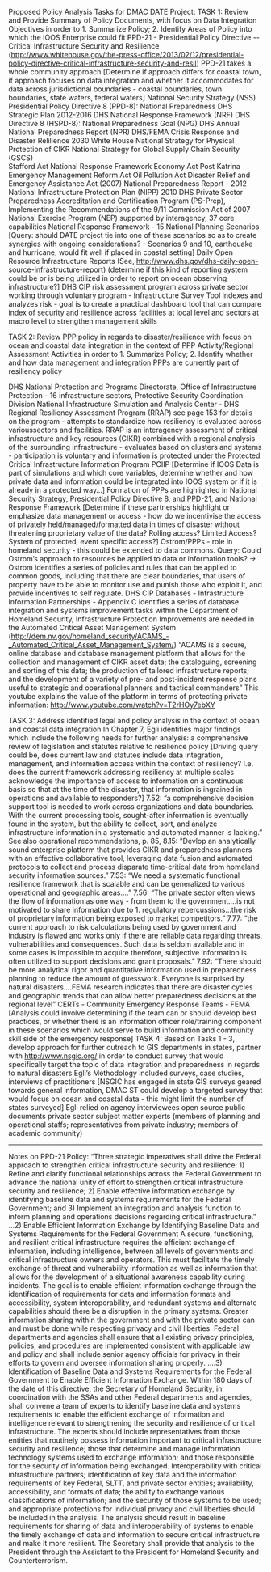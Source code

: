 Proposed Policy Analysis Tasks for DMAC DATE Project:
TASK 1: Review and Provide Summary of Policy Documents, with focus on Data Integration Objectives in order to 1. Summarize Policy; 2. Identify Areas of Policy into which the IOOS Enterprise could fit
PPD-21 - Presidential Policy Directive -- Critical Infrastructure Security and Resilience (http://www.whitehouse.gov/the-press-office/2013/02/12/presidential-policy-directive-critical-infrastructure-security-and-resil)
PPD-21 takes a whole community approach [Determine if approach differs for coastal town, if approach focuses on data integration and whether it accommodates for data across jurisdictional boundaries - coastal boundaries, town boundaries, state waters, federal waters]
National Security Strategy (NSS)
Presidential Policy Directive 8 (PPD-8): National Preparedness
DHS Strategic Plan 2012-2016
DHS National Response Framework (NRF)
DHS Directive 8 (HSPD-8): National Preparedness Goal (NPG)
DHS Annual National Preparedness Report (NPR)
DHS/FEMA Crisis Response and Disaster Relilience 2030
White House National Strategy for Physical Protection of CIKR
National Strategy for Global Supply Chain Security (GSCS)\
Stafford Act
National Response Framework
Economy Act
Post Katrina Emergency Management Reform Act
Oil Pollution Act
Disaster Relief and Emergency Assistance Act (2007)
National Preparedness Report - 2012 
National Infrastructure Protection Plan (NIPP)
2010 DHS Private Sector Preparedness Accreditation and Certification Program (PS-Prep), Implementing the Recommendations of the 9/11 Commission Act of 2007
National Exercise Program (NEP) supported by interagency, 37 core capabilities
National Response Framework - 15 National Planning Scenarios [Query: should DATE project tie into one of these scenarios so as to create synergies with ongoing considerations? - Scenarios 9 and 10, earthquake and hurricane, would fit well if placed in coastal setting]
Daily Open Resource Infrastructure Reports (See, http://www.dhs.gov/dhs-daily-open-source-infrastructure-report) (determine if this kind of reporting system could be or is being utilized in order to report on ocean observing infrastructure?]
DHS CIP risk assessment program across private sector working through voluntary program - Infrastructure Survey Tool indexes and analyzes risk - goal is to create a practical dashboard tool that can compare index of security and resilience across facilities at local level and sectors at macro level to strengthen management skills

TASK 2: Review PPP policy in regards to disaster/resilience with focus on ocean and coastal data integration in the context of PPP Activity/Regional Assessment Activities in order to 1. Summarize Policy; 2. Identify whether and how data management and integration PPPs are currently part of resiliency policy

DHS National Protection and Programs Directorate, Office of Infrastructure Protection - 16 infrastructure sectors, Protective Security Coordination Division
National Infrastructure Simulation and Analysis Center - DHS
Regional Resiliency Assessment Program (RRAP) see page 153 for details on the program - attempts to standardize how resiliency is evaluated across varioussectors and facilities.  RRAP is an interagency assessment of critical infrastructure and key resources (CIKR) combined with a regional analysis of the surrounding infrastructure - evaluates based on clusters and systems - participation is voluntary and information is protected under the Protected Critical Infrastructure Information Program PCIIP [Determine if IOOS Data is part of simulations and which core variables, determine whether and how private data and information could be integrated into IOOS system or if it is already in a protected way…]
Formation of PPPs are highlighted in National Security Strategy, Presidential Policy Directive 8, and PPD-21, and National Response Framework [Determine if these partnerships highlight or emphasize data management or access - how do we incentivise the access of privately held/managed/formatted data in times of disaster without threatening proprietary value of the data? Rolling access? Limited Access? System of protected, event specific access?]
Ostrom/PPPs - role in homeland security - this could be extended to data commons.  Query: Could Ostrom’s approach to resources be applied to data or information tools? → Ostrom identifies a series of policies and rules that can be applied to common goods, including that there are clear boundaries, that users of property have to be able to monitor use and punish those who exploit it, and provide incentives to self regulate.
DHS CIP Databases - Infrastructure Information Partnerships - 
Appendix C identifies a series of database integration and systems improvement tasks within the Department of Homeland Security, Infrastructure Protection
Improvements are needed in the Automated Critical Asset Management System (http://dem.nv.gov/homeland_security/ACAMS_-_Automated_Critical_Asset_Management_System/)
“ACAMS is a secure, online database and database management platform that allows for the collection and management of CIKR asset data; the cataloguing, screening and sorting of this data; the production of tailored infrastructure reports; and the development of a variety of pre- and post-incident response plans useful to strategic and operational planners and tactical commanders”
This youtube explains the value of the platform in terms of protecting private information: http://www.youtube.com/watch?v=T2rHOy7ebXY

TASK 3: Address identified legal and policy analysis in the context of ocean and coastal data integration
In Chapter 7, Egli identifies major findings which include the following needs for further analysis:
a comprehensive review of legislation and statutes relative to resilience policy [Driving query could be, does current law and statutes include data integration, management, and information access within the context of resiliency?  I.e. does the current framework addressing resiliency at multiple scales acknowledge the importance of access to information on a continuous basis so that at the time of the disaster, that information is ingrained in operations and available to responders?]
7.52: “a comprehensive decision support tool is needed to work across organizations and data boundaries. With the current processing tools, sought-after information is eventually found in the system, but the ability to collect, sort, and analyze infrastructure information in a systematic and automated manner is lacking.”
See also operational recommendations, p. 85, 8.15: “Devlop an analytically sound enterprise platform that provides CIKR and preparedness planners with an effective collaborative tool, leveraging data fusion and automated protocols to collect and process disparate time-critical data from homeland security information sources.”
7.53: “We need a systematic functional resilience framework that is scalable and can be generalized to various operational and geographic areas….”
7.56: “The private sector often views the flow of information as one way - from them to the government….is not motivated to share information due to 1. regulatory repercussions...the risk of proprietary information being exposed to market competitors.”
7.77: “the current approach to risk calculations being used by government and industry is flawed and works only if there are reliable data regarding threats, vulnerabilities and consequences.  Such data is seldom available and in some cases is impossible to acquire therefore, subjective information is often utilized to support decisions and grant proposals.”
7.92: “There should be more analytical rigor and quantitative information used in preparedness planning to reduce the amount of guesswork.  Everyone is surprised by natural disasters….FEMA research indicates that there are disaster cycles and geographic trends that can allow better preparedness decisions at the regional level”
CERTs - Community Emergency Response Teams - FEMA [Analysis could involve determining if the team can or should develop best practices, or whether there is an information officer role/training component in these scenarios which would serve to build information and community skill side of the emergency response]
TASK 4: Based on Tasks 1 - 3, develop approach for further outreach to GIS departments in states, partner with http://www.nsgic.org/ in order to conduct survey that would specifically target the topic of data integration and preparedness in regards to natural disasters
Egli’s Methodology included surveys, case studies, interviews of practitioners [NSGIC has engaged in state GIS surveys geared towards general information, DMAC ST could develop a targeted survey that would focus on ocean and coastal data - this might limit the number of states surveyed]
Egli relied on 
agency interviewees
open source public documents
private sector
subject matter experts (members of planning and operational staffs; representatives from private industry; members of academic community)

________________________

Notes on PPD-21
Policy:
“Three strategic imperatives shall drive the Federal approach to strengthen critical infrastructure security and resilience: 1) Refine and clarify functional relationships across the Federal Government to advance the national unity of effort to strengthen critical infrastructure security and resilience; 2) Enable effective information exchange by identifying baseline data and systems requirements for the Federal Government; and 3) Implement an integration and analysis function to inform planning and operations decisions regarding critical infrastructure.”
...2) Enable Efficient Information Exchange by Identifying Baseline Data and Systems Requirements for the Federal Government A secure, functioning, and resilient critical infrastructure requires the efficient exchange of information, including intelligence, between all levels of governments and critical infrastructure owners and operators. This must facilitate the timely exchange of threat and vulnerability information as well as information that allows for the development of a situational awareness capability during incidents. The goal is to enable efficient information exchange through the identification of requirements for data and information formats and accessibility, system interoperability, and redundant systems and alternate capabilities should there be a disruption in the primary systems.
Greater information sharing within the government and with the private sector can and must be done while respecting privacy and civil liberties. Federal departments and agencies shall ensure that all existing privacy principles, policies, and procedures are implemented consistent with applicable law and policy and shall include senior agency officials for privacy in their efforts to govern and oversee information sharing properly.
….3) Identification of Baseline Data and Systems Requirements for the Federal Government to Enable Efficient Information Exchange. Within 180 days of the date of this directive, the Secretary of Homeland Security, in coordination with the SSAs and other Federal departments and agencies, shall convene a team of experts to identify baseline data and systems requirements to enable the efficient exchange of information and intelligence relevant to strengthening the security and resilience of critical infrastructure. The experts should include representatives from those entities that routinely possess information important to critical infrastructure security and resilience; those that determine and manage information technology systems used to exchange information; and those responsible for the security of information being exchanged. Interoperability with critical infrastructure partners; identification of key data and the information requirements of key Federal, SLTT, and private sector entities; availability, accessibility, and formats of data; the ability to exchange various classifications of information; and the security of those systems to be used; and appropriate protections for individual privacy and civil liberties should be included in the analysis. The analysis should result in baseline requirements for sharing of data and interoperability of systems to enable the timely exchange of data and information to secure critical infrastructure and make it more resilient. The Secretary shall provide that analysis to the President through the Assistant to the President for Homeland Security and Counterterrorism.


